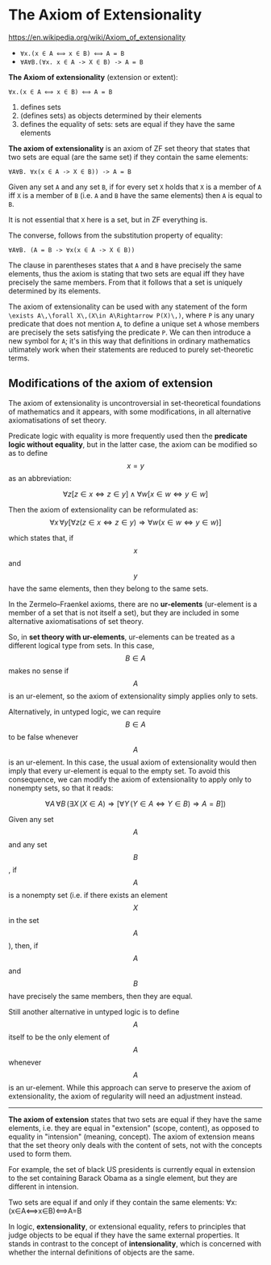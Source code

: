 # The Axiom of Extensionality

https://en.wikipedia.org/wiki/Axiom_of_extensionality

* `∀x.(x ∈ A ⟺ x ∈ B) ⟺ A = B`
* `∀A∀B.(∀x. x ∈ A -> X ∈ B) -> A = B`

**The Axiom of extensionality** (extension or extent):

`∀x.(x ∈ A ⟺ x ∈ B) ⟺ A = B`

1. defines sets
2. (defines sets) as objects determined by their elements
3. defines the equality of sets: sets are equal if they have the same elements


**The axiom of extensionality** is an axiom of ZF set theory that states that two sets are equal (are the same set) if they contain the same elements:

`∀A∀B. ∀x(x ∈ A -> X ∈ B)) -> A = B`

Given any set `A` and any set `B`, 
if for every set `X` holds that 
`X` is a member of `A` iff 
`X` is a member of `B` 
(i.e. `A` and `B` have the same elements) 
then `A` is equal to `B`.

It is not essential that `X` here is a set, but in ZF everything is.


The converse, follows from the substitution property of equality:

`∀A∀B. (A = B -> ∀x(x ∈ A -> X ∈ B))`

The clause in parentheses states that `A` and `B` have precisely the same elements, thus the axiom is stating that two sets are equal iff they have precisely the same members. From that it follows that a set is uniquely determined by its elements.


The axiom of extensionality can be used with any statement of the form `\exists A\,\forall X\,(X\in A\Rightarrow P(X)\,)`, where `P` is any unary predicate that does not mention `A`, to define a unique set `A` whose members are precisely the sets satisfying the predicate `P`. We can then introduce a new symbol for `A`; it's in this way that definitions in ordinary mathematics ultimately work when their statements are reduced to purely set-theoretic terms.


## Modifications of the axiom of extension

The axiom of extensionality is uncontroversial in set-theoretical foundations of mathematics and it appears, with some modifications, in all alternative axiomatisations of set theory.

Predicate logic with equality is more frequently used then the **predicate logic without equality**, but in the latter case, the axiom can be modified so as to define $$x=y$$ as an abbreviation:

$$
\forall z[z\in x\Leftrightarrow z\in y]
\land 
\forall w[x\in w\Leftrightarrow y\in w]
$$

Then the axiom of extensionality can be reformulated as: 
$$
\forall x\,\forall y 
[
  \forall z(z\in x\Leftrightarrow z\in y)
  \Rightarrow 
  \forall w(x\in w\Leftrightarrow y\in w)
]
$$

which states that, if $$x$$ and $$y$$ have the same elements, then they belong to the same sets.


In the Zermelo–Fraenkel axioms, there are no **ur-elements** (ur-element is a member of a set that is not itself a set), but they are included in some alternative axiomatisations of set theory.

So, in **set theory with ur-elements**, ur-elements can be treated as a different logical type from sets. In this case, $$B\in A$$ makes no sense if $$A$$ is an ur-element, so the axiom of extensionality simply applies only to sets.

Alternatively, in untyped logic, we can require $$B\in A$$ to be false whenever $$A$$ is an ur-element. In this case, the usual axiom of extensionality would then imply that every ur-element is equal to the empty set. To avoid this consequence, we can modify the axiom of extensionality to apply only to nonempty sets, so that it reads:

$$
\forall A\,\forall B\,
(
  \exists X\,(X\in A)
  \Rightarrow 
  [\forall Y\,(Y\in A\iff Y\in B)\Rightarrow A=B]
)
$$

Given any set $$A$$ and any set $$B$$, 
if $$A$$ is a nonempty set (i.e. if there exists an element $$X$$ in the set $$A$$), 
then, if $$A$$ and $$B$$ have precisely the same members, then 
they are equal.

Still another alternative in untyped logic is to define $$A$$ itself to be the only element of $$A$$ whenever $$A$$ is an ur-element. While this approach can serve to preserve the axiom of extensionality, the axiom of regularity will need an adjustment instead.


---

**The axiom of extension** states that two sets are equal if they have the same elements, i.e. they are equal in "extension" (scope, content), as opposed to equality in "intension" (meaning, concept). The axiom of extension means that the set theory only deals with the content of sets, not with the concepts used to form them.

For example, the set of black US presidents is currently equal in extension to the set containing Barack Obama as a single element, but they are different in intension.

Two sets are equal if and only if they contain the same elements:
∀x:(x∈A⟺x∈B)⟺A=B

In logic, **extensionality**, or extensional equality, refers to principles that judge objects to be equal if they have the same external properties. It stands in contrast to the concept of **intensionality**, which is concerned with whether the internal definitions of objects are the same.
